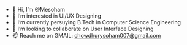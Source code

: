 - 👋 Hi, I’m @Mesoham
- 👀 I’m interested in UI/UX Designing
- 🌱 I’m currently persuying B.Tech in Computer Science Engineering
- 💞️ I’m looking to collaborate on User Interface Designing
- 📫 Reach me on GMAIL: chowdhurysoham007@gmail.com

<!---
Mesoham/Mesoham is a ✨ special ✨ repository because its `README.md` (this file) appears on your GitHub profile.
You can click the Preview link to take a look at your changes.
--->
